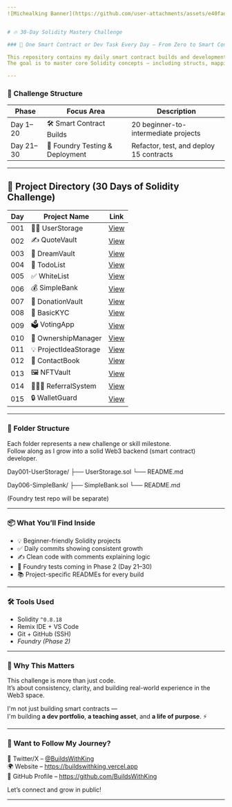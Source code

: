 ```yaml
---
![Michealking Banner](https://github.com/user-attachments/assets/e40fada9-bde2-4c65-854a-c0ad3f846622)


# 🔥 30-Day Solidity Mastery Challenge

### 🚀 One Smart Contract or Dev Task Every Day – From Zero to Smart Contract Hero

This repository contains my daily smart contract builds and development tasks as part of my 30-day Solidity mastery challenge.  
The goal is to master core Solidity concepts — including structs, mappings, modifiers, custom errors, access control, testing, and deployment — by building real-world smart contracts *and* leveling up with *Foundry testing and scripting*.

---
```


### 📅 Challenge Structure

| Phase | Focus Area                             | Description                                  |
|-------|-----------------------------------------|----------------------------------------------|
| Day 1–20 | 🛠 Smart Contract Builds             | 20 beginner-to-intermediate projects         |
| Day 21–30 | 🧪 Foundry Testing & Deployment     | Refactor, test, and deploy 15 contracts  |

---
## 📅 Project Directory (30 Days of Solidity Challenge)

| Day | Project Name | Link |
|-----|--------------|------|
| 001 | 🧍‍♂ UserStorage | [View](./001%F0%9F%A7%8D%E2%99%82%EF%B8%8FUserStorage) |
| 002 | ✍ QuoteVault | [View](./002%E2%9C%8D%EF%B8%8FQuoteVault) |
| 003 | 💭 DreamVault | [View](./003%F0%9F%92%ADDreamVault) |
| 004 | 📝 TodoList | [View](./004%F0%9F%93%9DTodoList) |
| 005 | ✅ WhiteList | [View](./005%E2%9C%85WhiteList) |
| 006 | 💰 SimpleBank | [View](./006%F0%9F%92%B0SimpleBank) |
| 007 | 💖 DonationVault | [View](./007%F0%9F%92%96DonationVault) |
| 008 | 🛂 BasicKYC | [View](./008%F0%9F%9B%82BasicKYC) |
| 009 | 🗳 VotingApp | [View](./009%F0%9F%97%B3VotingApp) |
| 010 | 🔐 OwnershipManager | [View](./010%F0%9F%94%90OwnershipManager) |
| 011 | 💡 ProjectIdeaStorage | [View](./011%F0%9F%92%A1ProjectIdeaStorage) |
| 012 | 📒 ContactBook | [View](./012%F0%9F%93%92ContactBook) |
| 013 | 🖼 NFTVault | [View](./013%F0%9F%96%BCNFTVault) |
| 014 | 🧑‍🤝‍🧑 ReferralSystem | [View](./014%F0%9F%A7%91%E2%80%8D%F0%9F%A4%9D%E2%80%8D%F0%9F%A7%91ReferralSystem) |
| 015 | 🔒 WalletGuard | [View](./015%F0%9F%94%92WalletGuard) |
---

### 📂 Folder Structure

Each folder represents a new challenge or skill milestone.  
Follow along as I grow into a solid Web3 backend (smart contract) developer.

Day001-UserStorage/ ├── UserStorage.sol └── README.md

Day006-SimpleBank/ ├── SimpleBank.sol └── README.md

(Foundry test repo will be separate)

---

### 📦 What You’ll Find Inside

- 💡 Beginner-friendly Solidity projects  
- ✅ Daily commits showing consistent growth  
- ✍ Clean code with comments explaining logic  
- 🧪 Foundry tests coming in Phase 2 (Day 21–30)  
- 📚 Project-specific READMEs for every build  

---

### 🛠 Tools Used

- Solidity `^0.8.18`
- Remix IDE + VS Code
- Git + GitHub (SSH)
- *Foundry (Phase 2)*

---

### 🧠 Why This Matters

This challenge is more than just code.  
It’s about consistency, clarity, and building real-world experience in the Web3 space.

I'm not just building smart contracts —  
I'm building **a dev portfolio**, **a teaching asset**, and **a life of purpose**. ⚡

---

### 💬 Want to Follow My Journey?

📡 Twitter/X – [@BuildsWithKing](https://x.com/BuildsWithKing/)  
🌍 Website – https://buildswithking.vercel.app  
🧠 GitHub Profile – https://github.com/BuildsWithKing  

Let’s connect and grow in public!


---
